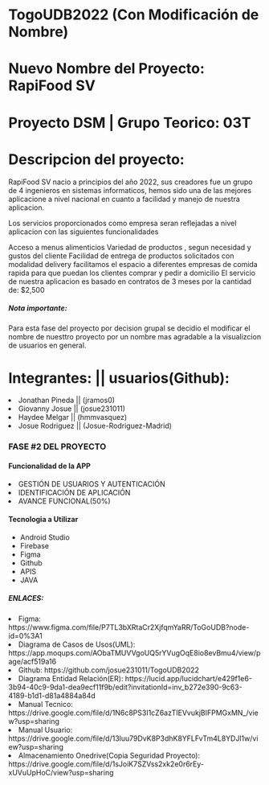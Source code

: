 # TogoUDB2022 (Con Modificación de Nombre)
# Nuevo Nombre del Proyecto: RapiFood SV
# Proyecto DSM | Grupo Teorico: 03T 

# Descripcion del proyecto:

<p>RapiFood SV nacio a principios del año 2022, sus creadores fue un grupo de 4 ingenieros en sistemas informaticos, hemos sido una de las mejores aplicacione a nivel nacional en cuanto a facilidad y manejo de nuestra aplicacion.

Los servicios proporcionados como empresa seran reflejadas a nivel aplicacion con las siguientes funcionalidades

Acceso a menus alimenticios
Variedad de productos , segun necesidad y gustos del cliente
Facilidad de entrega de productos solicitados con modalidad delivery
facilitamos el espacio a diferentes empresas de comida rapida para que puedan los clientes comprar y pedir a domicilio
El servicio de nuestra aplicacion es basado en contratos de 3 meses por la cantidad de: $2,500 </p>

<h5>Nota importante:</h5>
<p>Para esta fase del proyecto por decision grupal se decidio el modificar el nombre de nuesttro proyecto por un nombre mas agradable a la visualizcion de usuarios en general.</p>

<h1>Integrantes:   ||  usuarios(Github): </h1>      
  <li> Jonathan Pineda || (jramos0)</li>
  <li>Giovanny Josue || (josue231011)</li>
  <li>Haydee Melgar || (hmmvasquez)</li>
  <li>Josue Rodriguez || (Josue-Rodriguez-Madrid)</li>
 
  
  <h3>FASE #2 DEL PROYECTO </h3>
  
  <h4>Funcionalidad de la APP</h4>
  
  <li>GESTIÓN DE USUARIOS Y AUTENTICACIÓN</li>
  <li>IDENTIFICACIÓN DE APLICACIÓN</li>
  <li>AVANCE FUNCIONAL(50%)</li>
  
  
  <h4>Tecnologia a Utilizar</h4>
 
 - Android Studio
 - Firebase
 - Figma
 - Github
 - APIS
 - JAVA
</hr>

<h5>ENLACES:</h5>
<li> Figma: https://www.figma.com/file/P7TL3bXRtaCr2XjfqmYaRR/ToGoUDB?node-id=0%3A1 </li>
<li> Diagrama de Casos de Usos(UML): https://app.moqups.com/AObaTMUVVgoUQ5rYVugOqE8io8evBmu4/view/page/acf519a16</li>
<li> Github: https://github.com/josue231011/TogoUDB2022 </li>
<li> Diagrama Entidad Relación(ER): https://lucid.app/lucidchart/e429f1e6-3b94-40c9-9da1-dea9ecf11f9b/edit?invitationId=inv_b272e390-9c63-4189-b1d1-d81a4884a84d</li>
<li>Manual Tecnico: https://drive.google.com/file/d/1N6c8PS3I1cZ6azTIEVvukjBIFPMGxMN_/view?usp=sharing </li>
<li>Manual Usuario: https://drive.google.com/file/d/13luu79DvK8P3dhK8YFLFvTm4L8YDJl1w/view?usp=sharing </li>
<li>Almacenamiento Onedrive(Copia Seguridad Proyecto): https://drive.google.com/file/d/1sJoiK7SZVss2xk2e0r6rEy-xUVuUpHoC/view?usp=sharing </li>
